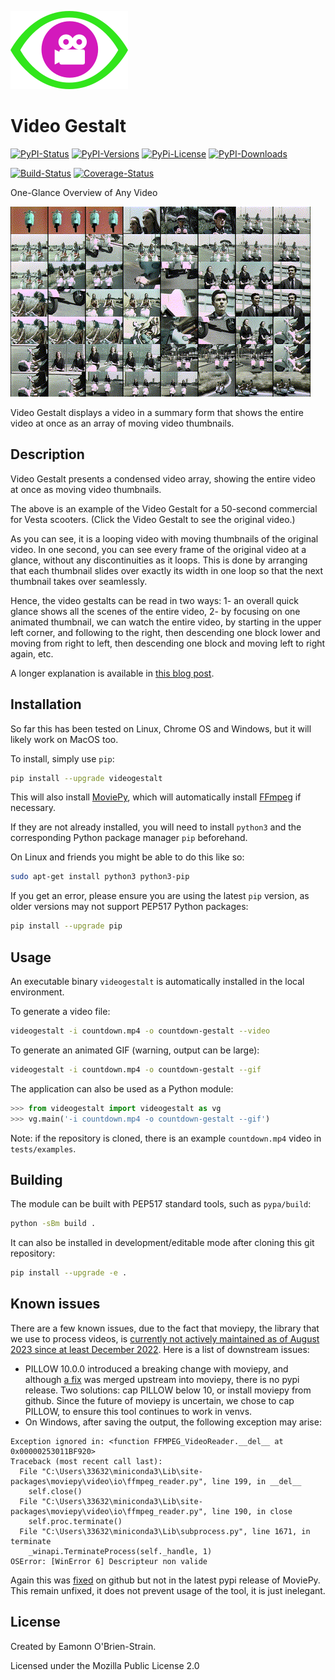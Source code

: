 ![videogestalt-logo][6]
# Video Gestalt

[![PyPI-Status][1]][2] [![PyPI-Versions][3]][2] [![PyPi-License][4]][2] [![PyPI-Downloads][5]][2]

[![Build-Status][7]][8] [![Coverage-Status][9]][10]

One-Glance Overview of Any Video

[![Example video gestalt: Vespa-Scooter-Commercial][11]][12]

Video Gestalt displays a video in a summary form that shows the entire video at once as an array of moving video thumbnails.

## Description

Video Gestalt presents a condensed video array, showing the entire video at once as moving video thumbnails.

The above is an example of the Video Gestalt for a 50-second commercial for Vesta scooters. (Click the Video Gestalt to see the original video.)

As you can see, it is a looping video with moving thumbnails of the original video. In one second, you can see every frame of the original video at a glance, without any discontinuities as it loops. This is done by arranging that each thumbnail slides over exactly its width in one loop so that the next thumbnail takes over seamlessly.

Hence, the video gestalts can be read in two ways: 1- an overall quick glance shows all the scenes of the entire video, 2- by focusing on one animated thumbnail, we can watch the entire video, by starting in the upper left corner, and following to the right, then descending one block lower and moving from right to left, then descending one block and moving left to right again, etc.

A longer explanation is available in [this blog post](https://eamonn.org/video-gestalt-one-glance-overview-of-a-video).

## Installation

So far this has been tested on Linux, Chrome OS and Windows, but it will likely work on MacOS too.

To install, simply use `pip`:

```bash
pip install --upgrade videogestalt
```

This will also install [MoviePy](https://zulko.github.io/moviepy/), which will automatically install [FFmpeg](https://ffmpeg.org/) if necessary.

If they are not already installed, you will need to install `python3` and the corresponding Python package manager `pip` beforehand.

On Linux and friends you might be able to do this like so:
```bash
sudo apt-get install python3 python3-pip
```

If you get an error, please ensure you are using the latest `pip` version, as older versions may not support PEP517 Python packages:

```bash
pip install --upgrade pip
```

## Usage

An executable binary `videogestalt` is automatically installed in the local environment.

To generate a video file:

```bash
videogestalt -i countdown.mp4 -o countdown-gestalt --video
```

To generate an animated GIF (warning, output can be large):

```bash
videogestalt -i countdown.mp4 -o countdown-gestalt --gif
```

The application can also be used as a Python module:

```python
>>> from videogestalt import videogestalt as vg
>>> vg.main('-i countdown.mp4 -o countdown-gestalt --gif')
```

Note: if the repository is cloned, there is an example `countdown.mp4` video in `tests/examples`.

## Building

The module can be built with PEP517 standard tools, such as `pypa/build`:

```bash
python -sBm build .
```

It can also be installed in development/editable mode after cloning this git repository:

```bash
pip install --upgrade -e .
```

## Known issues

There are a few known issues, due to the fact that moviepy, the library that we use to process videos, is [currently not actively maintained as of August 2023 since at least December 2022](https://github.com/Zulko/moviepy/issues/1874). Here is a list of downstream issues:
* PILLOW 10.0.0 introduced a breaking change with moviepy, and although [a fix](https://github.com/Zulko/moviepy/pull/2003) was merged upstream into moviepy, there is no pypi release. Two solutions: cap PILLOW below 10, or install moviepy from github. Since the future of moviepy is uncertain, we chose to cap PILLOW, to ensure this tool continues to work in venvs.
* On Windows, after saving the output, the following exception may arise:
```
Exception ignored in: <function FFMPEG_VideoReader.__del__ at 0x00000253011BF920>
Traceback (most recent call last):
  File "C:\Users\33632\miniconda3\Lib\site-packages\moviepy\video\io\ffmpeg_reader.py", line 199, in __del__
    self.close()
  File "C:\Users\33632\miniconda3\Lib\site-packages\moviepy\video\io\ffmpeg_reader.py", line 190, in close
    self.proc.terminate()
  File "C:\Users\33632\miniconda3\Lib\subprocess.py", line 1671, in terminate
    _winapi.TerminateProcess(self._handle, 1)
OSError: [WinError 6] Descripteur non valide
```
Again this was [fixed](https://github.com/Zulko/moviepy/pull/1296) on github but not in the latest pypi release of MoviePy. This remain unfixed, it does not prevent usage of the tool, it is just inelegant.

## License

Created by Eamonn O'Brien-Strain.

Licensed under the Mozilla Public License 2.0

[1]: https://img.shields.io/pypi/v/videogestalt.svg
[2]: https://pypi.org/project/videogestalt
[3]: https://img.shields.io/pypi/pyversions/videogestalt.svg?logo=python&logoColor=white
[4]: https://img.shields.io/pypi/l/videogestalt.svg
[5]: https://img.shields.io/pypi/dm/videogestalt.svg?label=pypi%20downloads&logo=python&logoColor=white
[6]: https://raw.githubusercontent.com/eobrain/videogestalt/main/resources/videogestalt_logo.png
[7]: https://github.com/eobrain/videogestalt/actions/workflows/ci-build.yml/badge.svg?event=push
[8]: https://github.com/eobrain/videogestalt/actions/workflows/ci-build.yml
[9]: https://codecov.io/github/eobrain/videogestalt/coverage.svg?branch=master
[10]: https://codecov.io/github/eobrain/videogestalt?branch=master
[11]: https://raw.githubusercontent.com/eobrain/videogestalt/main/resources/vespa-commercial-gestalt.gif
[12]: https://ia904607.us.archive.org/11/items/vespa-scooter-commercial/Vespa%20Scooter%20Commercial.mp4
